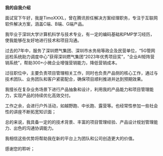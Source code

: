  **我的自我介绍**
 
面试官下午好，我是TimoXXXL，曾在腾讯担任解决方案经理职务，专注于互联网软件解决方案，涵盖C端、B端、G端产品。

我毕业于深圳大学计算机科学与技术专业，有一定的编码基础和PMP学习经历，使我能够在友好地进行技术和项目沟通。

过去的7年中，服务了深圳燃气集团、深圳市水务局等政企及民营单位，“5G管网巡检系统助力调度中心”获得深圳燃气集团“2023年优秀项目奖”，“企业AI矩阵营销系统”，帮助300+小微企业增强营销能力，降低营销成本。

过往职位中，主要负责项目管理相关工作，同时也负责产品侧的核心工作，通过与技术团队、业务团队和客户紧密配合，确保项目顺利推进并达到预期效果。

我擅长在复杂业务场景下进行产品抽象和设计，利用我的产品能力和项目管理能力，实现产品的持续优化高效交付。

工作之余，会进行户外活动，如越野跑、中长跑、露营等。也经常性参加一些社会性的讲座不断拓宽知识面；

总的来说，我具备一定的的技术背景、丰富的项目管理经验、产品设计规划管理能力、出色的沟通协调能力。

我相信这些优势将帮助我在新的平台上为团队和公司创造更大的价值。

感谢您的聆听；

